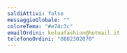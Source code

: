 ```yaml
---
saldiAttivi: false
messaggioGlobale: ""
coloreTema: "#e74c3c"
emailOrdini: keluafashion@hotmail.it
telefonoOrdini: "0882302070"
---
```

